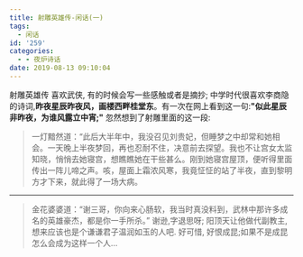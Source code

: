 ```yaml
---
title: 射雕英雄传-闲话(一)
tags:
  - 闲话
id: '259'
categories:
  - - 夜炉诗话
date: 2019-08-13 09:10:04
---
```


射雕英雄传 喜欢武侠, 有的时候会写一些感触或者是摘抄; 中学时代很喜欢李商隐的诗词,**昨夜星辰昨夜风，画楼西畔桂堂东**。有一次在网上看到这一句:**"似此星辰非昨夜，为谁风露立中宵;"** 忽然想到了射雕里面的这一段:

> 一灯黯然道：“此后大半年中，我没召见刘贵妃，但睡梦之中却常和她相会。一天晚上半夜梦回，再也忍耐不住，决意前去探望。我也不让宫女太监知晓，悄悄去她寝宫，想瞧瞧她在干些甚么。刚到她寝宫屋顶，便听得里面传出一阵儿啼之声。咳，屋面上霜浓风寒，我竟怔怔的站了半夜，直到黎明方才下来，就此得了一场大病。

* * *

> 金花婆婆道：“谢三哥，你向来心肠软，我当时真没料到，武林中那许多成名的英雄豪杰，都是你一手所杀。” 谢逊,字退思呀; 阳顶天让他做代副教主,想来应该也是个谦谦君子温润如玉的人吧. 好可惜, 好恨成昆;如果不是成昆怎么会成为这样一个人...